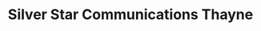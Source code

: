 ---
title: "Silver Star Communications Thayne"
url: /thayne/silver-star-communications-thayne/
shop: mobile phone
---